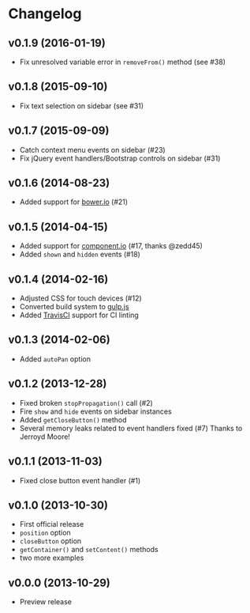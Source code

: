 # Changelog

## v0.1.9 (2016-01-19)

- Fix unresolved variable error in `removeFrom()` method (see #38)


## v0.1.8 (2015-09-10)

- Fix text selection on sidebar (see #31)


## v0.1.7 (2015-09-09)

- Catch context menu events on sidebar (#23)
- Fix jQuery event handlers/Bootstrap controls on sidebar (#31)


## v0.1.6 (2014-08-23)

- Added support for [bower.io](http://bower.io/search/) (#21)


## v0.1.5 (2014-04-15)

- Added support for [component.io](http://component.io/) (#17, thanks @zedd45)
- Added `shown` and `hidden` events (#18)


## v0.1.4 (2014-02-16)

- Adjusted CSS for touch devices (#12)
- Converted build system to [gulp.js](http://gulpjs.com/)
- Added [TravisCI](http://travis-ci.org/) support for CI linting


## v0.1.3 (2014-02-06)

- Added `autoPan` option


## v0.1.2 (2013-12-28)

- Fixed broken `stopPropagation()` call (#2)
- Fire `show` and `hide` events on sidebar instances
- Added `getCloseButton()` method
- Several memory leaks related to event handlers fixed (#7)
  Thanks to Jerroyd Moore!


## v0.1.1 (2013-11-03)

- Fixed close button event handler (#1)


## v0.1.0 (2013-10-30)

- First official release
- `position` option
- `closeButton` option
- `getContainer()` and `setContent()` methods
- two more examples


## v0.0.0 (2013-10-29)

- Preview release
